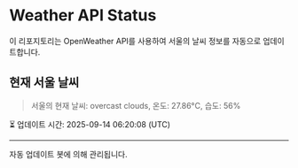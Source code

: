 
# Weather API Status

이 리포지토리는 OpenWeather API를 사용하여 서울의 날씨 정보를 자동으로 업데이트합니다.

## 현재 서울 날씨
> 서울의 현재 날씨: overcast clouds, 온도: 27.86°C, 습도: 56%

⏳ 업데이트 시간: 2025-09-14 06:20:08 (UTC)

---
자동 업데이트 봇에 의해 관리됩니다.
